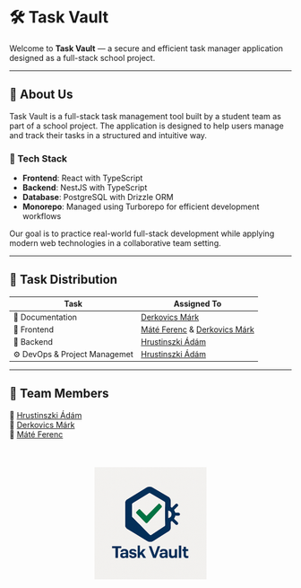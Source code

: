 # 🛠️ Task Vault

Welcome to **Task Vault** — a secure and efficient task manager application designed as a full-stack school project.

---

## 🔐 About Us

Task Vault is a full-stack task management tool built by a student team as part of a school project. The application is designed to help users manage and track their tasks in a structured and intuitive way.

### 🧱 Tech Stack
- **Frontend**: React with TypeScript
- **Backend**: NestJS with TypeScript
- **Database**: PostgreSQL with Drizzle ORM
- **Monorepo**: Managed using Turborepo for efficient development workflows

Our goal is to practice real-world full-stack development while applying modern web technologies in a collaborative team setting.

---

## 👥 Task Distribution

| Task                        | Assigned To   |
|-----------------------------|---------------|
| 📝 Documentation           | [Derkovics Márk](https://github.com/9mrk9) |
| 🎨 Frontend                | [Máté Ferenc](https://github.com/ferkabruv) & [Derkovics Márk](https://github.com/9mrk9) |
| 🧠 Backend                 | [Hrustinszki Ádám](https://github.com/hrustinszkiadam) |
| ⚙️ DevOps & Project Managemet   | [Hrustinszki Ádám](https://github.com/hrustinszkiadam) |

---

## 🔗 Team Members

👤 [Hrustinszki Ádám](https://github.com/hrustinszkiadam) <br />
👤 [Derkovics Márk](https://github.com/9mrk9) <br />
👤 [Máté Ferenc](https://github.com/ferkabruv) 

<img src="https://raw.githubusercontent.com/task-vault/.github/main/profile/logo.png" alt="Task Vault Logo" width="200" style="margin-top: 50px; display: flex; justify-self: center;"/>
